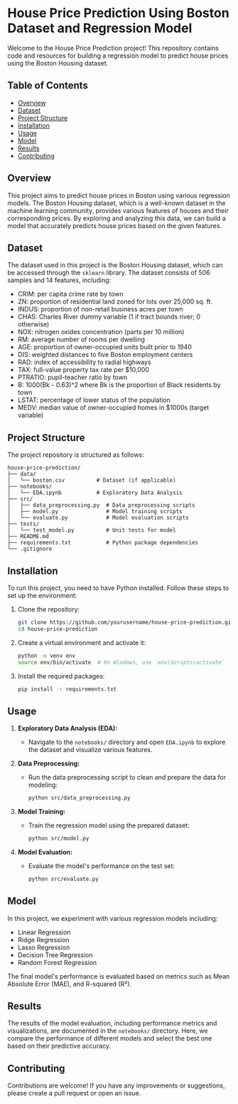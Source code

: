 # House Price Prediction Using Boston Dataset and Regression Model

Welcome to the House Price Prediction project! This repository contains code and resources for building a regression model to predict house prices using the Boston Housing dataset.

## Table of Contents

- [Overview](#overview)
- [Dataset](#dataset)
- [Project Structure](#project-structure)
- [Installation](#installation)
- [Usage](#usage)
- [Model](#model)
- [Results](#results)
- [Contributing](#contributing)

## Overview

This project aims to predict house prices in Boston using various regression models. The Boston Housing dataset, which is a well-known dataset in the machine learning community, provides various features of houses and their corresponding prices. By exploring and analyzing this data, we can build a model that accurately predicts house prices based on the given features.

## Dataset

The dataset used in this project is the Boston Housing dataset, which can be accessed through the `sklearn` library. The dataset consists of 506 samples and 14 features, including:

- CRIM: per capita crime rate by town
- ZN: proportion of residential land zoned for lots over 25,000 sq. ft.
- INDUS: proportion of non-retail business acres per town
- CHAS: Charles River dummy variable (1 if tract bounds river; 0 otherwise)
- NOX: nitrogen oxides concentration (parts per 10 million)
- RM: average number of rooms per dwelling
- AGE: proportion of owner-occupied units built prior to 1940
- DIS: weighted distances to five Boston employment centers
- RAD: index of accessibility to radial highways
- TAX: full-value property tax rate per $10,000
- PTRATIO: pupil-teacher ratio by town
- B: 1000(Bk - 0.63)^2 where Bk is the proportion of Black residents by town
- LSTAT: percentage of lower status of the population
- MEDV: median value of owner-occupied homes in $1000s (target variable)

## Project Structure

The project repository is structured as follows:

```
house-price-prediction/
├── data/
│   └── boston.csv          # Dataset (if applicable)
├── notebooks/
│   └── EDA.ipynb           # Exploratory Data Analysis
├── src/
│   ├── data_preprocessing.py  # Data preprocessing scripts
│   ├── model.py               # Model training scripts
│   └── evaluate.py            # Model evaluation scripts
├── tests/
│   └── test_model.py          # Unit tests for model
├── README.md
├── requirements.txt           # Python package dependencies
└── .gitignore
```

## Installation

To run this project, you need to have Python installed. Follow these steps to set up the environment:

1. Clone the repository:
   ```bash
   git clone https://github.com/yourusername/house-price-prediction.git
   cd house-price-prediction
   ```

2. Create a virtual environment and activate it:
   ```bash
   python -m venv env
   source env/bin/activate  # On Windows, use `env\Scripts\activate`
   ```

3. Install the required packages:
   ```bash
   pip install -r requirements.txt
   ```

## Usage

1. **Exploratory Data Analysis (EDA):**
   - Navigate to the `notebooks/` directory and open `EDA.ipynb` to explore the dataset and visualize various features.

2. **Data Preprocessing:**
   - Run the data preprocessing script to clean and prepare the data for modeling:
     ```bash
     python src/data_preprocessing.py
     ```

3. **Model Training:**
   - Train the regression model using the prepared dataset:
     ```bash
     python src/model.py
     ```

4. **Model Evaluation:**
   - Evaluate the model's performance on the test set:
     ```bash
     python src/evaluate.py
     ```

## Model

In this project, we experiment with various regression models including:

- Linear Regression
- Ridge Regression
- Lasso Regression
- Decision Tree Regression
- Random Forest Regression

The final model's performance is evaluated based on metrics such as Mean Absolute Error (MAE), and R-squared (R²).

## Results

The results of the model evaluation, including performance metrics and visualizations, are documented in the `notebooks/` directory. Here, we compare the performance of different models and select the best one based on their predictive accuracy.

## Contributing

Contributions are welcome! If you have any improvements or suggestions, please create a pull request or open an issue.
